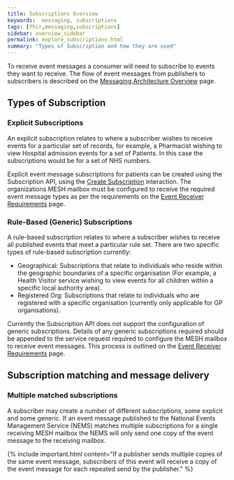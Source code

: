 ```yaml
---
title: Subscriptions Overview
keywords:  messaging, subscriptions
tags: [fhir,messaging,subscriptions]
sidebar: overview_sidebar
permalink: explore_subscriptions.html
summary: "Types of Subscription and how they are used"
---
```


To receive event messages a consumer will need to subscribe to events they want to receive. The flow of event messages from publishers to subscribers is described on the [Messaging Architecture Overview](explore_msg_architecture_overview.html) page.


## Types of Subscription ##

### Explicit Subscriptions ###

An explicit subscription relates to where a subscriber wishes to receive events for a particular set of records, for example, a Pharmacist wishing to view Hospital admission events for a set of Patients. In this case the subscriptions would be for a set of NHS numbers. 

Explicit event message subscriptions for patients can be created using the Subscription API, using the [Create Subscription](explore_create_subscription.html) interaction. The organizations MESH mailbox must be configured to receive the required event message types as per the requirements on the [Event Receiver Requirements](receiver_requirements.html#mesh-mailbox-configuration) page.


### Rule-Based (Generic) Subscriptions ###

A rule-based subscription relates to where a subscriber wishes to receive all published events that meet a particular rule set. There are two specific types of rule-based subscription currently:

- Geographical: Subscriptions that relate to individuals who reside within the geographic boundaries of a specific organisation (For example, a Health Visitor service wishing to view events for all children within a specific local authority area). 
- Registered Org: Subscriptions that relate to individuals who are registered with a specific organisation (currently only applicable for GP organisations).

Currently the Subscription API does not support the configuration of generic subscriptions. Details of any generic subscriptions required should be appended to the service request required to configure the MESH mailbox to receive event messages. This process is outlined on the [Event Receiver Requirements](receiver_requirements.html#mesh-mailbox-configuration) page.


## Subscription matching and message delivery ##

### Multiple matched subscriptions ###

A subscriber may create a number of different subscriptions, some explicit and some generic. If an event message published to the National Events Management Service (NEMS) matches multiple subscriptions for a single receiving MESH mailbox the NEMS will only send one copy of the event message to the receiving mailbox.

{% include important.html content="If a publisher sends multiple copies of the same event message, subscribers of this event will receive a copy of the event message for each repeated send by the publisher." %}
